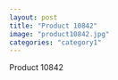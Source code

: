 ```yaml
---
layout: post
title: "Product 10842"
image: "product10842.jpg"
categories: "category1"
---
```

Product 10842
